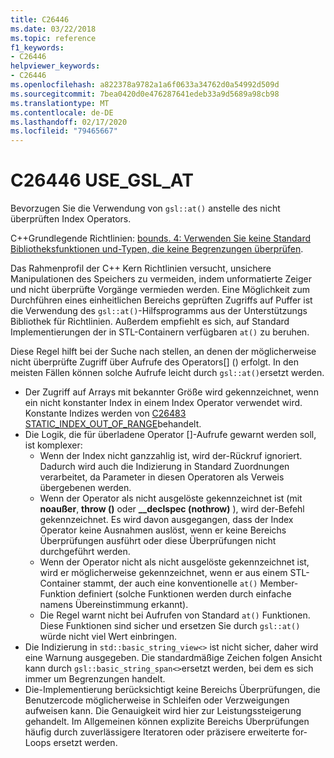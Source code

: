 ```yaml
---
title: C26446
ms.date: 03/22/2018
ms.topic: reference
f1_keywords:
- C26446
helpviewer_keywords:
- C26446
ms.openlocfilehash: a822378a9782a1a6f0633a34762d0a54992d509d
ms.sourcegitcommit: 7bea0420d0e476287641edeb33a9d5689a98cb98
ms.translationtype: MT
ms.contentlocale: de-DE
ms.lasthandoff: 02/17/2020
ms.locfileid: "79465667"
---
```

# <a name="c26446-use_gsl_at"></a>C26446 USE_GSL_AT

Bevorzugen Sie die Verwendung von `gsl::at()` anstelle des nicht überprüften Index Operators.

C++Grundlegende Richtlinien: [bounds. 4: Verwenden Sie keine Standard Bibliotheksfunktionen und-Typen, die keine Begrenzungen überprüfen](https://github.com/isocpp/CppCoreGuidelines/blob/master/CppCoreGuidelines.md#probounds-bounds-safety-profile).

Das Rahmenprofil der C++ Kern Richtlinien versucht, unsichere Manipulationen des Speichers zu vermeiden, indem unformatierte Zeiger und nicht überprüfte Vorgänge vermieden werden. Eine Möglichkeit zum Durchführen eines einheitlichen Bereichs geprüften Zugriffs auf Puffer ist die Verwendung des `gsl::at()`-Hilfsprogramms aus der Unterstützungs Bibliothek für Richtlinien. Außerdem empfiehlt es sich, auf Standard Implementierungen der in STL-Containern verfügbaren `at()` zu beruhen.

Diese Regel hilft bei der Suche nach stellen, an denen der möglicherweise nicht überprüfte Zugriff über Aufrufe des Operators\[] () erfolgt. In den meisten Fällen können solche Aufrufe leicht durch `gsl::at()`ersetzt werden.

- Der Zugriff auf Arrays mit bekannter Größe wird gekennzeichnet, wenn ein nicht konstanter Index in einem Index Operator verwendet wird. Konstante Indizes werden von [C26483 STATIC_INDEX_OUT_OF_RANGE](c26483.md)behandelt.
- Die Logik, die für überladene Operator []-Aufrufe gewarnt werden soll, ist komplexer:
  - Wenn der Index nicht ganzzahlig ist, wird der-Rückruf ignoriert. Dadurch wird auch die Indizierung in Standard Zuordnungen verarbeitet, da Parameter in diesen Operatoren als Verweis übergebenen werden.
  - Wenn der Operator als nicht ausgelöste gekennzeichnet ist (mit **noaußer**, **throw ()** oder **__declspec (nothrow)** ), wird der-Befehl gekennzeichnet. Es wird davon ausgegangen, dass der Index Operator keine Ausnahmen auslöst, wenn er keine Bereichs Überprüfungen ausführt oder diese Überprüfungen nicht durchgeführt werden.
  - Wenn der Operator nicht als nicht ausgelöste gekennzeichnet ist, wird er möglicherweise gekennzeichnet, wenn er aus einem STL-Container stammt, der auch eine konventionelle `at()` Member-Funktion definiert (solche Funktionen werden durch einfache namens Übereinstimmung erkannt).
  - Die Regel warnt nicht bei Aufrufen von Standard `at()` Funktionen. Diese Funktionen sind sicher und ersetzen Sie durch `gsl::at()` würde nicht viel Wert einbringen.
- Die Indizierung in `std::basic_string_view<>` ist nicht sicher, daher wird eine Warnung ausgegeben. Die standardmäßige Zeichen folgen Ansicht kann durch `gsl::basic_string_span<>`ersetzt werden, bei dem es sich immer um Begrenzungen handelt.
- Die-Implementierung berücksichtigt keine Bereichs Überprüfungen, die Benutzercode möglicherweise in Schleifen oder Verzweigungen aufweisen kann. Die Genauigkeit wird hier zur Leistungssteigerung gehandelt. Im Allgemeinen können explizite Bereichs Überprüfungen häufig durch zuverlässigere Iteratoren oder präzisere erweiterte for-Loops ersetzt werden.
